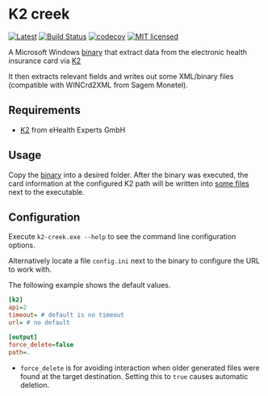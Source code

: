 # K2 creek

[![Latest](https://img.shields.io/github/release/eHealthExperts/k2-creek.svg?label=latest)](https://github.com/eHealthExperts/k2-creek/releases/latest)
[![Build Status](https://github.com/eHealthExperts/k2-creek/workflows/Test/badge.svg)](https://github.com/eHealthExperts/k2-creek/actions)
[![codecov](https://codecov.io/gh/eHealthExperts/k2-creek/branch/master/graph/badge.svg)](https://codecov.io/gh/eHealthExperts/k2-creek)
[![MIT licensed](https://img.shields.io/badge/license-MIT-blue.svg)](./LICENSE)

A Microsoft Windows [binary](https://github.com/eHealthExperts/k2-creek/releases/latest) that extract data from the electronic health insurance card via [K2](https://k2.ehealthexperts.de/)

It then extracts relevant fields and writes out some XML/binary files (compatible with WINCrd2XML from Sagem Monetel).

## Requirements

* [K2](https://k2.ehealthexperts.de/) from eHealth Experts GmbH

## Usage

Copy the [binary](https://github.com/eHealthExperts/k2-creek/releases/latest) into a desired folder. After the binary was executed, the card information at the configured K2 path will be written into [some files](tests/writer) next to the executable.

## Configuration

Execute `k2-creek.exe --help` to see the command line configuration options.

Alternatively locate a file `config.ini` next to the binary to configure the URL to work with.

The following example shows the default values.

```ini
[k2]
api=2
timeout= # default is no timeout
url= # no default

[output]
force_delete=false
path=.
```

* `force_delete` is for avoiding interaction when older generated files were found at the target destination. Setting this to `true` causes automatic deletion.
